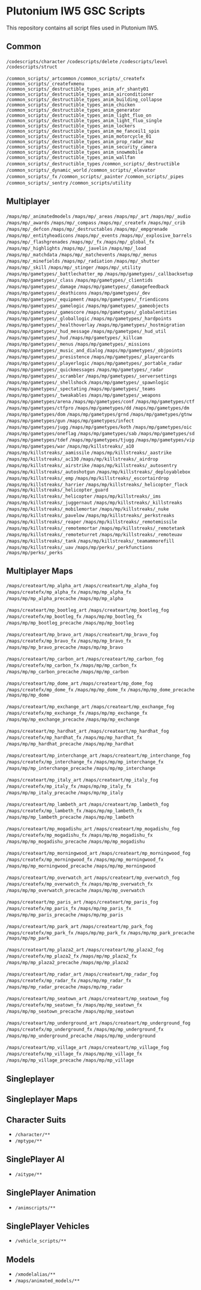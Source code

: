 # Plutonium IW5 GSC Scripts
This repository contains all script files used in Plutonium IW5.

## Common

``/codescripts/character``
``/codescripts/delete``
``/codescripts/level``
``/codescripts/struct``

``/common_scripts/_artcommon``
``/common_scripts/_createfx``
``/common_scripts/_createfxmenu``
``/common_scripts/_destructible_types_anim_afr_shanty01``
``/common_scripts/_destructible_types_anim_airconditioner``
``/common_scripts/_destructible_types_anim_building_collapse``
``/common_scripts/_destructible_types_anim_chicken``
``/common_scripts/_destructible_types_anim_generator``
``/common_scripts/_destructible_types_anim_light_fluo_on``
``/common_scripts/_destructible_types_anim_light_fluo_single``
``/common_scripts/_destructible_types_anim_lockers``
``/common_scripts/_destructible_types_anim_me_fanceil1_spin``
``/common_scripts/_destructible_types_anim_motorcycle_01``
``/common_scripts/_destructible_types_anim_prop_radar_maz``
``/common_scripts/_destructible_types_anim_security_camera``
``/common_scripts/_destructible_types_anim_snowmobile``
``/common_scripts/_destructible_types_anim_wallfan``
``/common_scripts/_destructible_types``
``/common_scripts/_destructible``
``/common_scripts/_dynamic_world``
``/common_scripts/_elevator``
``/common_scripts/_fx``
``/common_scripts/_painter``
``/common_scripts/_pipes``
``/common_scripts/_sentry``
``/common_scripts/utility``

## Multiplayer

``/maps/mp/_animatedmodels``
``/maps/mp/_areas``
``/maps/mp/_art``
``/maps/mp/_audio``
``/maps/mp/_awards``
``/maps/mp/_compass``
``/maps/mp/_createfx``
``/maps/mp/_crib``
``/maps/mp/_defcon``
``/maps/mp/_destructables``
``/maps/mp/_empgrenade``
``/maps/mp/_entityheadicons``
``/maps/mp/_events``
``/maps/mp/_explosive_barrels``
``/maps/mp/_flashgrenades``
``/maps/mp/_fx``
``/maps/mp/_global_fx``
``/maps/mp/_highlights``
``/maps/mp/_javelin``
``/maps/mp/_load``
``/maps/mp/_matchdata``
``/maps/mp/_matchevents``
``/maps/mp/_menus``
``/maps/mp/_minefields``
``/maps/mp/_radiation``
``/maps/mp/_shutter``
``/maps/mp/_skill``
``/maps/mp/_stinger``
``/maps/mp/_utility``
``/maps/mp/gametypes/_battlechatter_mp``
``/maps/mp/gametypes/_callbacksetup``
``/maps/mp/gametypes/_class``
``/maps/mp/gametypes/_clientids``
``/maps/mp/gametypes/_damage``
``/maps/mp/gametypes/_damagefeedback``
``/maps/mp/gametypes/_deathicons``
``/maps/mp/gametypes/_dev``
``/maps/mp/gametypes/_equipment``
``/maps/mp/gametypes/_friendicons``
``/maps/mp/gametypes/_gamelogic``
``/maps/mp/gametypes/_gameobjects``
``/maps/mp/gametypes/_gamescore``
``/maps/mp/gametypes/_globalentities``
``/maps/mp/gametypes/_globallogic``
``/maps/mp/gametypes/_hardpoints``
``/maps/mp/gametypes/_healthoverlay``
``/maps/mp/gametypes/_hostmigration``
``/maps/mp/gametypes/_hud_message``
``/maps/mp/gametypes/_hud_util``
``/maps/mp/gametypes/_hud``
``/maps/mp/gametypes/_killcam``
``/maps/mp/gametypes/_menus``
``/maps/mp/gametypes/_missions``
``/maps/mp/gametypes/_music_and_dialog``
``/maps/mp/gametypes/_objpoints``
``/maps/mp/gametypes/_presistence``
``/maps/mp/gametypes/_playercards``
``/maps/mp/gametypes/_playerlogic``
``/maps/mp/gametypes/_portable_radar``
``/maps/mp/gametypes/_quickmessages``
``/maps/mp/gametypes/_radar``
``/maps/mp/gametypes/_scrambler``
``/maps/mp/gametypes/_serversettings``
``/maps/mp/gametypes/_shellshock``
``/maps/mp/gametypes/_spawnlogic``
``/maps/mp/gametypes/_spectating``
``/maps/mp/gametypes/_teams``
``/maps/mp/gametypes/_tweakables``
``/maps/mp/gametypes/_weapons``
``/maps/mp/gametypes/arena``
``/maps/mp/gametypes/conf``
``/maps/mp/gametypes/ctf``
``/maps/mp/gametypes/ctfpro``
``/maps/mp/gametypes/dd``
``/maps/mp/gametypes/dm``
``/maps/mp/gametypes/dom``
``/maps/mp/gametypes/grnd``
``/maps/mp/gametypes/gtnw``
``/maps/mp/gametypes/gun``
``/maps/mp/gametypes/infect``
``/maps/mp/gametypes/jugg``
``/maps/mp/gametypes/koth``
``/maps/mp/gametypes/oic``
``/maps/mp/gametypes/oneflag``
``/maps/mp/gametypes/sab``
``/maps/mp/gametypes/sd``
``/maps/mp/gametypes/tdef``
``/maps/mp/gametypes/tjugg``
``/maps/mp/gametypes/vip``
``/maps/mp/gametypes/war``
``/maps/mp/killstreaks/_a10``
``/maps/mp/killstreaks/_aamissile``
``/maps/mp/killstreaks/_aastrike``
``/maps/mp/killstreaks/_ac130``
``/maps/mp/killstreaks/_airdrop``
``/maps/mp/killstreaks/_airstrike``
``/maps/mp/killstreaks/_autosentry``
``/maps/mp/killstreaks/_autoshotgun``
``/maps/mp/killstreaks/_deployablebox``
``/maps/mp/killstreaks/_emp``
``/maps/mp/killstreaks/_escortairdrop``
``/maps/mp/killstreaks/_harrier``
``/maps/mp/killstreaks/_helicopter_flock``
``/maps/mp/killstreaks/_helicopter_guard``
``/maps/mp/killstreaks/_helicopter``
``/maps/mp/killstreaks/_ims``
``/maps/mp/killstreaks/_juggernaut``
``/maps/mp/killstreaks/_killstreaks``
``/maps/mp/killstreaks/_mobilemortar``
``/maps/mp/killstreaks/_nuke``
``/maps/mp/killstreaks/_pavelow``
``/maps/mp/killstreaks/_perkstreaks``
``/maps/mp/killstreaks/_reaper``
``/maps/mp/killstreaks/_remotemissile``
``/maps/mp/killstreaks/_remotemortar``
``/maps/mp/killstreaks/_remotetank``
``/maps/mp/killstreaks/_remoteturret``
``/maps/mp/killstreaks/_remoteuav``
``/maps/mp/killstreaks/_tank``
``/maps/mp/killstreaks/_teamammorefill``
``/maps/mp/killstreaks/_uav``
``/maps/mp/perks/_perkfunctions``
``/maps/mp/perks/_perks``

## Multiplayer Maps

``/maps/createart/mp_alpha_art``
``/maps/createart/mp_alpha_fog``
``/maps/createfx/mp_alpha_fx``
``/maps/mp/mp_alpha_fx``
``/maps/mp/mp_alpha_precache``
``/maps/mp/mp_alpha``

``/maps/createart/mp_bootleg_art``
``/maps/createart/mp_bootleg_fog``
``/maps/createfx/mp_bootleg_fx``
``/maps/mp/mp_bootleg_fx``
``/maps/mp/mp_bootleg_precache``
``/maps/mp/mp_bootleg``

``/maps/createart/mp_bravo_art``
``/maps/createart/mp_bravo_fog``
``/maps/createfx/mp_bravo_fx``
``/maps/mp/mp_bravo_fx``
``/maps/mp/mp_bravo_precache``
``/maps/mp/mp_bravo``

``/maps/createart/mp_carbon_art``
``/maps/createart/mp_carbon_fog``
``/maps/createfx/mp_carbon_fx``
``/maps/mp/mp_carbon_fx``
``/maps/mp/mp_carbon_precache``
``/maps/mp/mp_carbon``

``/maps/createart/mp_dome_art``
``/maps/createart/mp_dome_fog``
``/maps/createfx/mp_dome_fx``
``/maps/mp/mp_dome_fx``
``/maps/mp/mp_dome_precache``
``/maps/mp/mp_dome``

``/maps/createart/mp_exchange_art``
``/maps/createart/mp_exchange_fog``
``/maps/createfx/mp_exchange_fx``
``/maps/mp/mp_exchange_fx``
``/maps/mp/mp_exchange_precache``
``/maps/mp/mp_exchange``

``/maps/createart/mp_hardhat_art``
``/maps/createart/mp_hardhat_fog``
``/maps/createfx/mp_hardhat_fx``
``/maps/mp/mp_hardhat_fx``
``/maps/mp/mp_hardhat_precache``
``/maps/mp/mp_hardhat``

``/maps/createart/mp_interchange_art``
``/maps/createart/mp_interchange_fog``
``/maps/createfx/mp_interchange_fx``
``/maps/mp/mp_interchange_fx``
``/maps/mp/mp_interchange_precache``
``/maps/mp/mp_interchange``

``/maps/createart/mp_italy_art``
``/maps/createart/mp_italy_fog``
``/maps/createfx/mp_italy_fx``
``/maps/mp/mp_italy_fx``
``/maps/mp/mp_italy_precache``
``/maps/mp/mp_italy``

``/maps/createart/mp_lambeth_art``
``/maps/createart/mp_lambeth_fog``
``/maps/createfx/mp_lambeth_fx``
``/maps/mp/mp_lambeth_fx``
``/maps/mp/mp_lambeth_precache``
``/maps/mp/mp_lambeth``

``/maps/createart/mp_mogadishu_art``
``/maps/createart/mp_mogadishu_fog``
``/maps/createfx/mp_mogadishu_fx``
``/maps/mp/mp_mogadishu_fx``
``/maps/mp/mp_mogadishu_precache``
``/maps/mp/mp_mogadishu``

``/maps/createart/mp_morningwood_art``
``/maps/createart/mp_morningwood_fog``
``/maps/createfx/mp_morningwood_fx``
``/maps/mp/mp_morningwood_fx``
``/maps/mp/mp_morningwood_precache``
``/maps/mp/mp_morningwood``

``/maps/createart/mp_overwatch_art``
``/maps/createart/mp_overwatch_fog``
``/maps/createfx/mp_overwatch_fx``
``/maps/mp/mp_overwatch_fx``
``/maps/mp/mp_overwatch_precache``
``/maps/mp/mp_overwatch``

``/maps/createart/mp_paris_art``
``/maps/createart/mp_paris_fog``
``/maps/createfx/mp_paris_fx``
``/maps/mp/mp_paris_fx``
``/maps/mp/mp_paris_precache``
``/maps/mp/mp_paris``

``/maps/createart/mp_park_art``
``/maps/createart/mp_park_fog``
``/maps/createfx/mp_park_fx``
``/maps/mp/mp_park_fx``
``/maps/mp/mp_park_precache``
``/maps/mp/mp_park``

``/maps/createart/mp_plaza2_art``
``/maps/createart/mp_plaza2_fog``
``/maps/createfx/mp_plaza2_fx``
``/maps/mp/mp_plaza2_fx``
``/maps/mp/mp_plaza2_precache``
``/maps/mp/mp_plaza2``

``/maps/createart/mp_radar_art``
``/maps/createart/mp_radar_fog``
``/maps/createfx/mp_radar_fx``
``/maps/mp/mp_radar_fx``
``/maps/mp/mp_radar_precache``
``/maps/mp/mp_radar``

``/maps/createart/mp_seatown_art``
``/maps/createart/mp_seatown_fog``
``/maps/createfx/mp_seatown_fx``
``/maps/mp/mp_seatown_fx``
``/maps/mp/mp_seatown_precache``
``/maps/mp/mp_seatown``

``/maps/createart/mp_underground_art``
``/maps/createart/mp_underground_fog``
``/maps/createfx/mp_underground_fx``
``/maps/mp/mp_underground_fx``
``/maps/mp/mp_underground_precache``
``/maps/mp/mp_underground``

``/maps/createart/mp_village_art``
``/maps/createart/mp_village_fog``
``/maps/createfx/mp_village_fx``
``/maps/mp/mp_village_fx``
``/maps/mp/mp_village_precache``
``/maps/mp/mp_village``

## Singleplayer

## Singleplayer Maps

## Character Suits
- ``/character/**``
- ``/mptype/**``

## SinglePlayer AI
- ``/aitype/**``

## SinglePlayer Animation
- ``/animscripts/**``

## SinglePlayer Vehicles
- ``/vehicle_scripts/**``

## Models
- ``/xmodelalias/**``
- ``/maps/animated_models/**``
